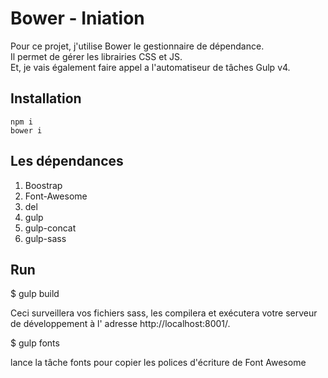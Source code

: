 # Bower - Iniation

Pour ce projet, j'utilise Bower le gestionnaire de dépendance.<br/>  Il permet de gérer les librairies CSS et JS.<br/> 
Et, je vais également faire appel a l'automatiseur de tâches Gulp v4.

## Installation

````
npm i 
bower i
````

## Les dépendances

1. Boostrap
2. Font-Awesome
3. del
4. gulp
5. gulp-concat
6. gulp-sass

## Run

$ gulp build 

Ceci surveillera vos fichiers sass, les compilera et exécutera votre serveur de développement à l' adresse http://localhost:8001/.

$ gulp fonts

lance la tâche fonts pour copier les polices d'écriture de Font Awesome


